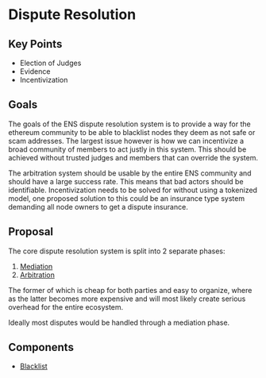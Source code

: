 # Dispute Resolution

## Key Points
 - Election of Judges
 - Evidence
 - Incentivization

## Goals

The goals of the ENS dispute resolution system is to provide a way for the ethereum community to be able to blacklist 
nodes they deem as not safe or scam addresses. The largest issue however is how we can incentivize a broad community of 
members to act justly in this system. This should be achieved without trusted judges and members that can override the system.

The arbitration system should be usable by the entire ENS community and should have a large success rate. 
This means that bad actors should be identifiable. Incentivization needs to be solved for without using a tokenized 
model, one proposed solution to this could be an insurance type system demanding all node owners to get a dispute insurance.

## Proposal

The core dispute resolution system is split into 2 separate phases:
1. [Mediation](mediation.md)
2. [Arbitration](arbitration.md)

The former of which is cheap for both parties and easy to organize, where as the latter becomes more expensive and will 
most likely create serious overhead for the entire ecosystem.

Ideally most disputes would be handled through a mediation phase.

## Components

- [Blacklist](https://github.com/ensdomains/blacklist)